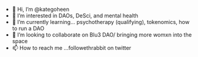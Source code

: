- 👋 Hi, I’m @kategoheen
- 👀 I’m interested in DAOs, DeSci, and mental health
- 🌱 I’m currently learning... psychotherapy (qualifying), tokenomics, how to run a DAO 
- 💞️ I’m looking to collaborate on Blu3 DAO/ bringing more womxn into the space
- 📫 How to reach me ...followethrabbit on twitter

<!---
katgoheen/katgoheen is a ✨ special ✨ repository because its `README.md` (this file) appears on your GitHub profile.
You can click the Preview link to take a look at your changes.
--->
